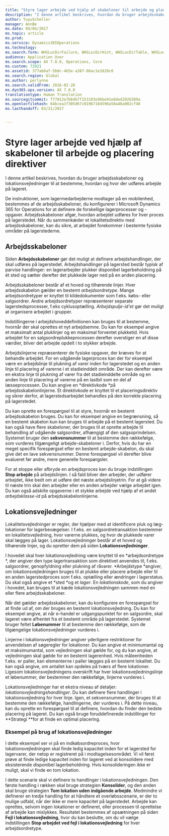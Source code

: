 ```yaml
---
title: "Styre lager arbejde ved hjælp af skabeloner til arbejde og placering direktiver"
description: "I denne artikel beskrives, hvordan du bruger arbejdsskabeloner og lokationsvejledninger til at bestemme, hvordan og hvor der udføres arbejde på lageret."
author: YuyuScheller
manager: AnnBe
ms.date: 04/04/2017
ms.topic: article
ms.prod: 
ms.service: Dynamics365Operations
ms.technology: 
ms.search.form: WHSLocDirFailure, WHSLocDirHint, WHSLocDirTable, WHSLocDirTableUOM, WHSRFMenuItem, WHSWork, WHSWorkClass, WHSWorkPool, WHSWorkTemplateTable
audience: Application User
ms.search.scope: AX 7.0.0, Operations, Core
ms.custom: 72921
ms.assetid: 377ab8af-5b0c-4b5e-a387-06ac1e1820c0
ms.search.region: Global
ms.author: perlynne
ms.search.validFrom: 2016-02-28
ms.dyn365.ops.version: AX 7.0.0
translationtype: Human Translation
ms.sourcegitcommit: f77012e7b64b7f153103e9bbe91e8ded202b509a
ms.openlocfilehash: 64bcea1f305d67c01967184596a58a48a002cf48
ms.lasthandoff: 03/31/2017


---
```


# <a name="control-warehouse-work-by-using-work-templates-and-location-directives"></a>Styre lager arbejde ved hjælp af skabeloner til arbejde og placering direktiver

I denne artikel beskrives, hvordan du bruger arbejdsskabeloner og lokationsvejledninger til at bestemme, hvordan og hvor der udføres arbejde på lageret.

De instruktioner, som lagermedarbejderne modtager på en mobilenhed, bestemmes af de arbejdsskabeloner, du konfigurerer i Microsoft Dynamics 365 for Operations for at definere de forskellige lagerprocesser og -opgaver. Arbejdsskabeloner afgør, hvordan arbejdet udføres for hver proces på lagerstedet. Når du sammenkæder et lokalitetsdirektiv med arbejdsskabeloner, kan du sikre, at arbejdet forekommer i bestemte fysiske områder på lagerstederne.

## <a name="work-templates"></a>Arbejdsskabeloner
Siden **Arbejdsskabeloner** gør det muligt at definere arbejdshandlinger, der skal udføres på lagerstedet. Arbejdshandlinger på lagersted består typisk af parvise handlinger: en lagerarbejder plukker disponibel lagerbeholdning på ét sted og sætter derefter det plukkede lager ned på en anden placering. 

Arbejdsskabeloner består af et hoved og tilhørende linjer. Hver arbejdsskabelon gælder en bestemt *arbejdsordretype*. Mange arbejdsordretyper er knyttet til kildedokumenter som f.eks. købs- eller salgsordrer. Andre arbejdsordretyper repræsenterer separate lagerstedsprocesser, f.eks cyklusoptælling. *Arbejdspulje-id'et* gør det muligt at organisere arbejdet i grupper. 

Indstillingerne i arbejdshoveddefinitionen kan bruges til at bestemme, hvornår der skal oprettes et nyt arbejdsemne. Du kan for eksempel angive et maksimalt antal pluklinjer og en maksimal forventet plukketid. Hvis arbejdet for en salgsordreplukkeprocessen derefter overstiger en af disse værdier, bliver det arbejde opdelt i to stykker arbejde. 

Arbejdslinjerne repræsenterer de fysiske opgaver, der kræves for at behandle arbejdet. For en udgående lagerproces kan der for eksempel være en arbejdslinje til plukning af varer inden for lagerstedet og en anden linje til placering af varerne i et stadieinddelt område. Der kan derefter være en ekstra linje til plukning af varer fra det stadieinddelte område og en anden linje til placering af varerne på en lastbil som en del af læsseprocessen. Du kan angive en *direktivkode *på arbejdsskabelonlinjerne. Et direktivkode er knyttet til et placeringsdirektiv og sikrer derfor, at lagerstedsarbejdet behandles på den korrekte placering på lagerstedet. 

Du kan oprette en forespørgsel til at styre, hvornår en bestemt arbejdsskabelon bruges. Du kan for eksempel angive en begrænsning, så en bestemt skabelon kun kan bruges til arbejde på et bestemt lagersted. Du kan også have flere skabeloner, der bruges til at oprette arbejde til behandling af udgående salgsordrer, afhængigt af den salgsoprindelsen. Systemet bruger den **sekvensnummer** til at bestemme den rækkefølge, som vurderes tilgængeligt arbejde-skabeloner i. Derfor, hvis du har en meget specifik forespørgsel efter en bestemt arbejde-skabelon, du skal give det en lave sekvensnummer. Denne forespørgsel vil derefter blive evalueret før andre, mere generelle forespørgsler. 

For at stoppe eller afbryde en arbejdsproces kan du bruge indstillingen **Stop arbejde** på arbejdslinjen. I så fald bliver den arbejder, der udfører arbejdet, ikke bedt om at udføre det næste arbejdslinjetrin. For at gå videre til næste trin skal den arbejder eller en anden arbejder vælge arbejdet igen. Du kan også adskille opgaverne i et stykke arbejde ved hjælp af et andet *arbejdsklasse-id* på arbejdsskabelonlinjerne.

## <a name="location-directives"></a>Lokationsvejledninger
Lokalitetsvejledninger er regler, der hjælper med at identificere pluk og læg-lokationer for lagerbevægelser. I f.eks. en salgsordretransaktion bestemmer en lokalitetsvejledning, hvor varerne plukkes, og hvor de plukkede varer skal lægges på lager. Lokationsvejledninger består af et hoved og tilhørende linjer, og du opretter dem på siden **Lokationsvejledninger**. 

I hovedet skal hver lokationsvejledning være knyttet til en *arbejdsordretype *, der angiver den type lagertransaktion som direktivet anvendes til, f.eks. salgsordrer, genopfyldning eller plukning af råvarer. *Arbejdstype *angiver, om lokationsvejledningen bruges til at plukke eller placere arbejde eller til en anden lagerstedproces som f.eks. optælling eller ændringer i lagerstatus. Du skal også angive et *sted *og et *lager*. En *lokationskode*, som du angiver i hovedet, kan bruges til at kæde lokationsvejledningen sammen med en eller flere arbejdsskabeloner. 

Når det gælder arbejdsskabeloner, kan du konfigurere en forespørgsel for at finde ud af, om der bruges en bestemt lokationsvejledning. Du kan for eksempel angive, at når e-handel er udgangspunktet for en salgsordre, skal lageret være afhentet fra et bestemt område på lagerstedet. Systemet bruger feltet **Løbenummer** til at bestemme den rækkefølge, som de tilgængelige lokationsvejledninger vurderes i. 

Linjerne i lokationsvejledninger angiver yderligere restriktioner for anvendelsen af søgeregler for lokationer. Du kan angive et minimumantal og et maksimumantal, som vejledningen skal gælde for, og du kan angive, at vejledningen skal gælde for en bestemt lagerenhed. Hvis måleenheden f.eks. er paller, kan elementerne i paller lægges på en bestemt lokalitet. Du kan også angive, om antallet kan opdeles på tværs af flere lokationer. Ligesom lokationsvejledningens overskrift har hver lokationsvejledningslinje et løbenummer, der bestemmer den rækkefølge, linjerne vurderes i. 

Lokationsvejledninger har et ekstra niveau af detaljer: *lokationsvejledningshandlinger*. Du kan definere flere handlinger i lokationsvejledning for hver linje. Igen, et sekvensnummer, der bruges til at bestemme den rækkefølge, handlingerne, der vurderes i. På dette niveau, kan du oprette en forespørgsel til at definere, hvordan du finder den bedste placering på lageret. Du kan også bruge foruddefinerede indstillinger for **Strategi **for at finde en optimal placering.

### <a name="example-of-the-use-of-location-directives"></a>Eksempel på brug af lokationsvejledninger

I dette eksempel ser vi på en indkøbsordreproces, hvor lokationsvejledningen skal finde ledig kapacitet inden for et lagersted for lagervarer, der netop er registreret på i modtagelsesområdet. Vi vil først prøve at finde ledige kapacitet inden for lageret ved at konsolidere med eksisterende disponibel lagerbeholdning. Hvis konsolideringen ikke er muligt, skal vi finde en tom lokation. 

I dette scenarie skal vi definere to handlinger i lokationsvejledningen. Den første handling i rækken skal bruge strategien **Konsolider**, og den anden skal bruge strategien **Tom lokation uden indgående arbejde**. Medmindre vi definerer en tredje handling for at håndtere et overløbsscenarie, er der to mulige udfald, når der ikke er mere kapacitet på lagerstedet. Arbejde kan oprettes, selvom ingen lokationer er defineret, eller processen til oprettelse af arbejde kan mislykkes. Resultatet bestemmes af opsætningen på siden **Fejl i lokationsvejledning**, hvor du kan beslutte, om du vil vælge indstillingen **Stop arbejdet ved fejl i lokationsvejledning** for hver arbejdsordretype.


